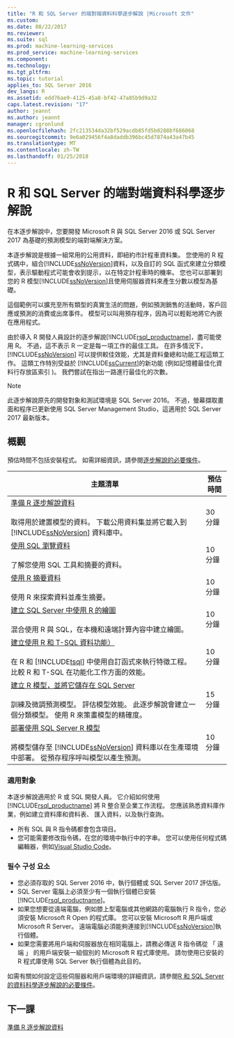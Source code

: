 ```yaml
---
title: "R 和 SQL Server 的端對端資料科學逐步解說 |Microsoft 文件"
ms.custom: 
ms.date: 08/22/2017
ms.reviewer: 
ms.suite: sql
ms.prod: machine-learning-services
ms.prod_service: machine-learning-services
ms.component: 
ms.technology: 
ms.tgt_pltfrm: 
ms.topic: tutorial
applies_to: SQL Server 2016
dev_langs: R
ms.assetid: edd76ae9-4125-45a8-bf42-47a85b9d9a32
caps.latest.revision: "17"
author: jeannt
ms.author: jeannt
manager: cgronlund
ms.openlocfilehash: 2fc213534da32bf529acdb85fd5b0288bf686068
ms.sourcegitcommit: 9e6a029456f4a8daddb396bc45d7874a43a47b45
ms.translationtype: MT
ms.contentlocale: zh-TW
ms.lasthandoff: 01/25/2018
---
```

# <a name="end-to-end-data-science-walkthrough-for-r-and-sql-server"></a>R 和 SQL Server 的端對端資料科學逐步解說

在本逐步解說中，您要開發 Microsoft R 與 SQL Server 2016 或 SQL Server 2017 為基礎的預測模型的端對端解決方案。

本逐步解說是根據一組常用的公用資料，即紐約市計程車資料集。 您使用的 R 程式碼中，組合[!INCLUDE[ssNoVersion](../../includes/ssnoversion-md.md)]資料，以及自訂的 SQL 函式來建立分類模型，表示驅動程式可能會收到提示，以在特定計程車時的機率。 您也可以部署到您的 R 模型[!INCLUDE[ssNoVersion](../../includes/ssnoversion-md.md)]且使用伺服器資料來產生分數以模型為基礎。

這個範例可以擴充至所有類型的真實生活的問題，例如預測銷售的活動時，客戶回應或預測的消費或出席事件。 模型可以叫用預存程序，因為可以輕鬆地將它內嵌在應用程式。

由於導入 R 開發人員設計的逐步解說[!INCLUDE[rsql_productname](../../includes/rsql-productname-md.md)]，盡可能使用 R。 不過，這不表示 R 一定是每一項工作的最佳工具。 在許多情況下， [!INCLUDE[ssNoVersion](../../includes/ssnoversion-md.md)] 可以提供較佳效能，尤其是資料彙總和功能工程這類工作。  這類工作特別受益於 [!INCLUDE[ssCurrent](../../includes/sscurrent-md.md)]的新功能 (例如記憶體最佳化資料行存放區索引 )。 我們嘗試在指出一路進行最佳化的次數。

> [!NOTE]
> 此逐步解說原先的開發對象和測試環境是 SQL Server 2016。 不過，螢幕擷取畫面和程序已更新使用 SQL Server Management Studio，這適用於 SQL Server 2017 最新版本。

## <a name="overview"></a>概觀

預估時間不包括安裝程式。 如需詳細資訊，請參閱[逐步解說的必要條件](../tutorials/walkthrough-prerequisites-for-data-science-walkthroughs.md)。

|主題清單|預估時間|
|-|------------------------------|
|[準備 R 逐步解說資料](../tutorials/walkthrough-prepare-the-data.md) <br /><br />取得用於建置模型的資料。 下載公用資料集並將它載入到 [!INCLUDE[ssNoVersion](../../includes/ssnoversion-md.md)] 資料庫中。|30 分鐘|
|[使用 SQL 瀏覽資料](../tutorials/walkthrough-view-and-explore-the-data.md) <br /><br />了解您使用 SQL 工具和摘要的資料。|10 分鐘|
|[使用 R 摘要資料](../tutorials/walkthrough-view-and-summarize-data-using-r.md) <br /><br />使用 R 來探索資料並產生摘要。|10 分鐘|
|[建立 SQL Server 中使用 R 的繪圖](../tutorials/walkthrough-create-graphs-and-plots-using-r.md) <br /><br />混合使用 R 與 SQL，在本機和遠端計算內容中建立繪圖。|10 分鐘|
|[建立使用 R 和 T-SQL 資料功能）](../tutorials/walkthrough-create-data-features.md) <br /><br />在 R 和 [!INCLUDE[tsql](../../includes/tsql-md.md)] 中使用自訂函式來執行特徵工程。 比較 R 和 T-SQL 在功能化工作方面的效能。 |10 分鐘|
|[建立 R 模型，並將它儲存在 SQL Server](../tutorials/walkthrough-build-and-save-the-model.md) <br /><br />訓練及微調預測模型。 評估模型效能。 此逐步解說會建立一個分類模型。 使用 R 來策畫模型的精確度。|15 分鐘|
|[部署使用 SQL Server R 模型](../tutorials/walkthrough-deploy-and-use-the-model.md) <br /><br />將模型儲存至 [!INCLUDE[ssNoVersion](../../includes/ssnoversion-md.md)] 資料庫以在生產環境中部署。 從預存程序呼叫模型以產生預測。|10 分鐘|

### <a name="intended-audience"></a>適用對象

本逐步解說適用於 R 或 SQL 開發人員。 它介紹如何使用 [!INCLUDE[rsql_productname](../../includes/rsql-productname-md.md)] 將 R 整合至企業工作流程。  您應該熟悉資料庫作業，例如建立資料庫和資料表、 匯入資料，以及執行查詢。

+ 所有 SQL 與 R 指令碼都會包含項目。
+ 您可能需要修改指令碼，在您的環境中執行中的字串。 您可以使用任何程式碼編輯器，例如[Visual Studio Code](https://code.visualstudio.com/Download)。

### <a name="prerequisites"></a>필수 구성 요소

+ 您必須存取的 SQL Server 2016 中，執行個體或 SQL Server 2017 評估版。
+ SQL Server 電腦上必須至少有一個執行個體已安裝 [!INCLUDE[rsql_productname](../../includes/rsql-productname-md.md)]。
+ 如果您想要從遠端電腦，例如膝上型電腦或其他網路的電腦執行 R 指令，您必須安裝 Microsoft R Open 的程式庫。 您可以安裝 Microsoft R 用戶端或 Microsoft R Server。 遠端電腦必須能夠連接到[!INCLUDE[ssNoVersion](../../includes/ssnoversion-md.md)]執行個體。
+ 如果您需要將用戶端和伺服器放在相同電腦上，請務必傳送 R 指令碼從 「 遠端 」 的用戶端安裝一組個別的 Microsoft R 程式庫使用。 請勿使用已安裝的 R 程式庫使用 SQL Server 執行個體為此目的。

如需有關如何設定這些伺服器和用戶端環境的詳細資訊，請參閱[R 和 SQL Server 的資料科學逐步解說的必要條件](../tutorials/walkthrough-prerequisites-for-data-science-walkthroughs.md)。

## <a name="next-lesson"></a>下一課

[準備 R 逐步解說資料](../tutorials/walkthrough-prepare-the-data.md)
